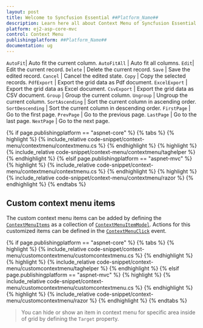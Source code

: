 ```yaml
---
layout: post
title: Welcome to Syncfusion Essential ##Platform_Name##
description: Learn here all about Context Menu of Syncfusion Essential ##Platform_Name## widgets based on HTML5 and jQuery.
platform: ej2-asp-core-mvc
control: Context Menu
publishingplatform: ##Platform_Name##
documentation: ug
---
```


`AutoFit`|  Auto fit the current column.
`AutoFitAll` | Auto fit all columns.
`Edit`|  Edit the current record.
`Delete` | Delete the current record.
`Save` | Save the edited record.
`Cancel` | Cancel the edited state.
`Copy` | Copy the selected records.
`PdfExport` | Export the grid data as Pdf document.
`ExcelExport` | Export the grid data as Excel document.
`CsvExport` | Export the grid data as CSV document.
`Group` | Group the current column.
`Ungroup` | Ungroup the current column.
`SortAscending` | Sort the current column in ascending order.
`SortDescending` | Sort the current column in descending order.
`FirstPage` | Go to the first page.
`PrevPage` | Go to the previous page.
`LastPage` | Go to the last page.
`NextPage` | Go to the next page.

{% if page.publishingplatform == "aspnet-core" %}
{% tabs %}
{% highlight %}
{% include_relative code-snippet/context-menu/contextmenu/contextmenu.cs %}
{% endhighlight %}
{% highlight %}
{% include_relative code-snippet/context-menu/contextmenu/taghelper %}
{% endhighlight %}
{% elsif page.publishingplatform == "aspnet-mvc" %}
{% highlight %} {% include_relative code-snippet/context-menu/contextmenu/contextmenu.cs %}
{% endhighlight %}
{% highlight %}
{% include_relative code-snippet/context-menu/contextmenu/razor %}
{% endhighlight %}
{% endtabs %}



## Custom context menu items

The custom context menu items can be added by defining the [`ContextMenuItems`](https://help.syncfusion.com/cr/aspnetcore-js2/Syncfusion.EJ2.Grids.Grid.html#Syncfusion_EJ2_Grids_Grid_ContextMenuItems) as a collection of
[`ContextMenuItemModel`](https://help.syncfusion.com/cr/aspnetcore-js2/Syncfusion.EJ2.Grids.Grid.html#Syncfusion_EJ2_Grids_Grid_ContextMenuItems).
Actions for this customized items can be defined in the [`ContextMenuClick`](https://help.syncfusion.com/cr/aspnetcore-js2/Syncfusion.EJ2.Grids.Grid.html#Syncfusion_EJ2_Grids_Grid_ContextMenuClick) event.

{% if page.publishingplatform == "aspnet-core" %}
{% tabs %}
{% highlight %}
{% include_relative code-snippet/context-menu/customcontextmenu/customcontextmenu.cs %}
{% endhighlight %}
{% highlight %}
{% include_relative code-snippet/context-menu/customcontextmenu/taghelper %}
{% endhighlight %}
{% elsif page.publishingplatform == "aspnet-mvc" %}
{% highlight %} {% include_relative code-snippet/context-menu/customcontextmenu/customcontextmenu.cs %}
{% endhighlight %}
{% highlight %}
{% include_relative code-snippet/context-menu/customcontextmenu/razor %}
{% endhighlight %}
{% endtabs %}



> You can hide or show an item in context menu for specific area inside of grid by defining the `Target` property.
